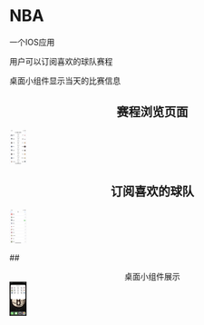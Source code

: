 # NBA
一个IOS应用

用户可以订阅喜欢的球队赛程

桌面小组件显示当天的比赛信息

## <center>赛程浏览页面</center>
<img src="https://github.com/Kini0804/NBA/blob/main/img/IMG_0906.png" style="zoom:20%;"  width="150" height="300" />

## <center>订阅喜欢的球队</center>
<img src="https://github.com/Kini0804/NBA/blob/main/img/IMG_0907.png" style="zoom:20%;"  width="150" height="300"/>

##<center>桌面小组件展示</center>
<img src="https://github.com/Kini0804/NBA/blob/main/img/IMG_0909.png" style="zoom:20%;"  width="150" height="300"/>



